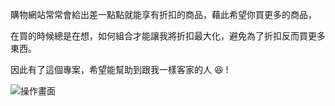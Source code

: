 購物網站常常會給出差一點點就能享有折扣的商品，藉此希望你買更多的商品，

在買的時候總是在想，如何組合才能讓我將折扣最大化，避免為了折扣反而買更多東西。

因此有了這個專案，希望能幫助到跟我一樣客家的人 😆 !

![操作畫面](https://github.com/cycsd/MaximumDiscount/blob/main/src/assets/MaximumDiscountOperate.gif)
